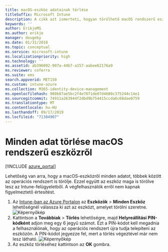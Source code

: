 ```yaml
---
title: macOS-eszköz adatainak törlése
titleSuffix: Microsoft Intune
description: A cikk azt ismerteti, hogyan törölhető macOS rendszerű eszközről minden adat, beleértve az operációs rendszert is.
keywords: ''
author: ErikjeMS
ms.author: erikje
manager: dougeby
ms.date: 01/31/2018
ms.topic: conceptual
ms.service: microsoft-intune
ms.localizationpriority: high
ms.technology: ''
ms.assetid: ab396092-907a-44b7-a157-aabee62176a9
ms.reviewer: coferro
ms.suite: ems
search.appverid: MET150
ms.custom: intune-azure
ms.collection: M365-identity-device-management
ms.openlocfilehash: 980b87ae5bc2f4e78f1de07d4680c375244c14e1
ms.sourcegitcommit: 74911a263944f2dbd9b754415ccda6c68dae0759
ms.translationtype: MT
ms.contentlocale: hu-HU
ms.lasthandoff: 09/17/2019
ms.locfileid: "71304907"
---
```

# <a name="erase-all-data-from-a-macos-device"></a>Minden adat törlése macOS rendszerű eszközről

[!INCLUDE [azure_portal](./includes/azure_portal.md)]

Lehetőség van arra, hogy a macOS-eszközről minden adatot, többek között az operációs rendszert is törölje. Ezzel együtt az eszköz maga is törölve lesz az Intune-felügyeletből. A végfelhasználók erről nem kapnak figyelmeztető értesítést.

1. Az [Intune-ban az Azure Portalon](https://aka.ms/intuneportal) az **Eszközök** > **Minden Eszköz** lehetőségnél válassza ki azt az eszközt, amelyet törölni szeretne.
![Képernyőkép](./media/device-erase/choosedevice.png)
2. Kattintson a **Továbbiak** > **Törlés** lehetőségre, majd **Helyreállítási PIN-kódként** adjon meg egy 6 jegyű számot. Ezt a PIN-kódot kell megadnia a felhasználónak, hogy az operációs rendszert újra tudja telepíteni az eszközön. A PIN-kódot jegyezze fel, mert a törlés végeztével már nem lesz látható.
![Képernyőkép](./media/device-erase/providepin.png)
3. Az eszköz törléséhez kattintson az **OK** gombra.
